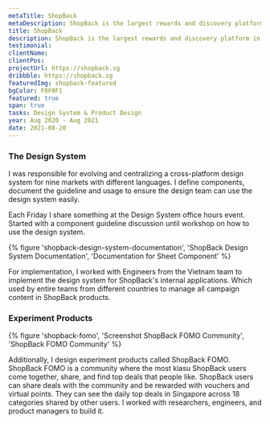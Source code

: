 ```yaml
---
metaTitle: ShopBack
metaDescription: ShopBack is the largest rewards and discovery platform in Asia-Pacific.
title: ShopBack
description: ShopBack is the largest rewards and discovery platform in Asia-Pacific.
testimonial:
clientName:
clientPos:
projectUrl: https://shopback.sg
dribbble: https://shopback.sg
featuredImg: shopback-featured
bgColor: F0F0F1
featured: true
span: true
tasks: Design System & Product Design
year: Aug 2020 - Aug 2021
date: 2021-08-20
---
```


<div class="col-start-3 col-end-9">

### The Design System

I was responsible for evolving and centralizing a cross-platform design system for nine markets with different languages. I define components, document the guideline and usage to ensure the design team can use the design system easily.

Each Friday I share something at the Design System office hours event. Started with a component guideline discussion until workshop on how to use the design system.

</div>

<div class="col-start-2 col-end-10">
{% figure 'shopback-design-system-documentation', 'ShopBack Design System Documentation', 'Documentation for Sheet Component' %}
</div>

<div class="col-start-3 col-end-9">

For implementation, I worked with Engineers from the Vietnam team to implement the design system for ShopBack's internal applications. Which used by entire teams from different countries to manage all campaign content in ShopBack products.

### Experiment Products

</div>

<div class="col-start-2 col-end-10">
{% figure 'shopback-fomo', 'Screenshot ShopBack FOMO Community', 'ShopBack FOMO Community' %}
</div>

<div class="col-start-3 col-end-9">

Additionally, I design experiment products called ShopBack FOMO. ShopBack FOMO is a community where the most kiasu ShopBack users come together, share, and find top deals that people like. ShopBack users can share deals with the community and be rewarded with vouchers and virtual points. They can see the daily top deals in Singapore across 18 categories shared by other users. I worked with researchers, engineers, and product managers to build it.
